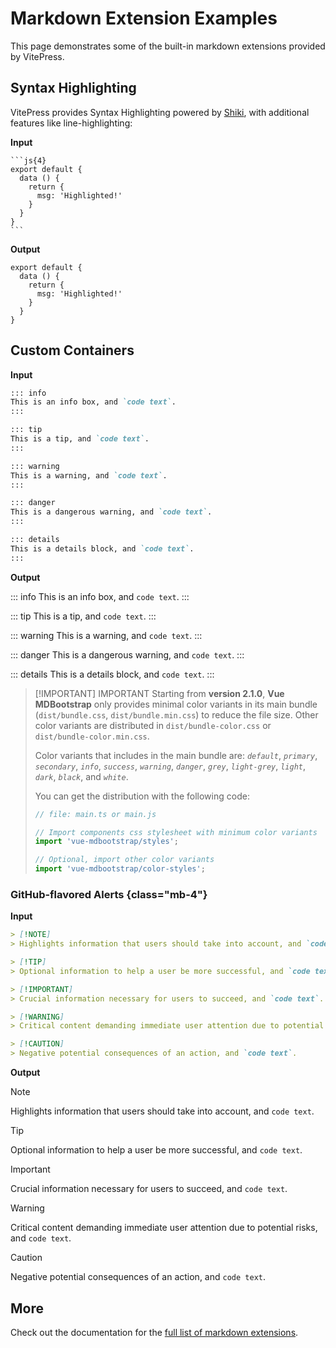# Markdown Extension Examples

This page demonstrates some of the built-in markdown extensions provided by VitePress.

## Syntax Highlighting

VitePress provides Syntax Highlighting powered by [Shiki](https://github.com/shikijs/shiki), with additional features like line-highlighting:

**Input**

````
```js{4}
export default {
  data () {
    return {
      msg: 'Highlighted!'
    }
  }
}
```
````

**Output**

```js{4}
export default {
  data () {
    return {
      msg: 'Highlighted!'
    }
  }
}
```

## Custom Containers

**Input**

```md
::: info
This is an info box, and `code text`.
:::

::: tip
This is a tip, and `code text`.
:::

::: warning
This is a warning, and `code text`.
:::

::: danger
This is a dangerous warning, and `code text`.
:::

::: details
This is a details block, and `code text`.
:::
```

**Output**

::: info
This is an info box, and `code text`.
:::

::: tip
This is a tip, and `code text`.
:::

::: warning
This is a warning, and `code text`.
:::

::: danger
This is a dangerous warning, and `code text`.
:::

::: details
This is a details block, and `code text`.
:::

> [!IMPORTANT] <BsIcon icon="info_outlined" /><span class="ms-2 h6 mb-0">IMPORTANT</span>
> Starting from **version 2.1.0**, **Vue MDBootstrap** only provides minimal color 
> variants in its main bundle (`dist/bundle.css`, `dist/bundle.min.css`) to reduce 
> the file size. Other color variants are distributed in `dist/bundle-color.css` or 
> `dist/bundle-color.min.css`. 
>
> Color variants that includes in the main bundle are: _`default`_, _`primary`_, _`secondary`_, 
_`info`_, _`success`_, _`warning`_, _`danger`_, _`grey`_, _`light-grey`_, _`light`_, _`dark`_, 
_`black`_, and _`white`_. 
>
> You can get the distribution with the following code:  
>
> ```ts
> // file: main.ts or main.js
>
> // Import components css stylesheet with minimum color variants
> import 'vue-mdbootstrap/styles';
> 
> // Optional, import other color variants
> import 'vue-mdbootstrap/color-styles';
>
> ```


### GitHub-flavored Alerts {class="mb-4"}

**Input**

```md
> [!NOTE]
> Highlights information that users should take into account, and `code text`.

> [!TIP]
> Optional information to help a user be more successful, and `code text`.

> [!IMPORTANT]
> Crucial information necessary for users to succeed, and `code text`.

> [!WARNING]
> Critical content demanding immediate user attention due to potential risks, and `code text`.

> [!CAUTION]
> Negative potential consequences of an action, and `code text`.

```

**Output**

> [!NOTE]
> Highlights information that users should take into account, and `code text`.

> [!TIP]
> Optional information to help a user be more successful, and `code text`.

> [!IMPORTANT]
> Crucial information necessary for users to succeed, and `code text`.

> [!WARNING]
> Critical content demanding immediate user attention due to potential risks, and `code text`.

> [!CAUTION]
> Negative potential consequences of an action, and `code text`.


## More

Check out the documentation for the [full list of markdown extensions](https://vitepress.dev/guide/markdown).
